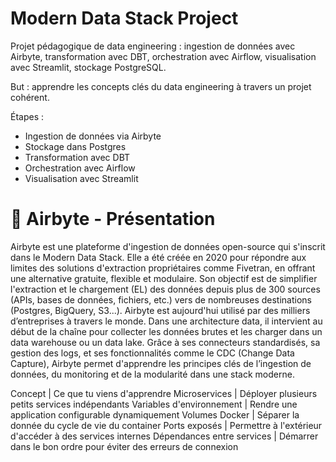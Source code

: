 # Modern Data Stack Project

Projet pédagogique de data engineering : ingestion de données avec Airbyte, transformation avec DBT, orchestration avec Airflow, visualisation avec Streamlit, stockage PostgreSQL.

But : apprendre les concepts clés du data engineering à travers un projet cohérent.

Étapes :
- Ingestion de données via Airbyte
- Stockage dans Postgres
- Transformation avec DBT
- Orchestration avec Airflow
- Visualisation avec Streamlit

# 📌 Airbyte - Présentation
Airbyte est une plateforme d'ingestion de données open-source qui s'inscrit dans le Modern Data Stack. Elle a été créée en 2020 pour répondre aux limites des solutions d'extraction propriétaires comme Fivetran, en offrant une alternative gratuite, flexible et modulaire. Son objectif est de simplifier l'extraction et le chargement (EL) des données depuis plus de 300 sources (APIs, bases de données, fichiers, etc.) vers de nombreuses destinations (Postgres, BigQuery, S3...). Airbyte est aujourd'hui utilisé par des milliers d’entreprises à travers le monde. Dans une architecture data, il intervient au début de la chaîne pour collecter les données brutes et les charger dans un data warehouse ou un data lake. Grâce à ses connecteurs standardisés, sa gestion des logs, et ses fonctionnalités comme le CDC (Change Data Capture), Airbyte permet d'apprendre les principes clés de l’ingestion de données, du monitoring et de la modularité dans une stack moderne.

Concept | Ce que tu viens d'apprendre
Microservices | Déployer plusieurs petits services indépendants
Variables d'environnement | Rendre une application configurable dynamiquement
Volumes Docker | Séparer la donnée du cycle de vie du container
Ports exposés | Permettre à l'extérieur d'accéder à des services internes
Dépendances entre services | Démarrer dans le bon ordre pour éviter des erreurs de connexion
